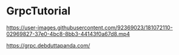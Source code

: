 # GrpcTutorial

https://user-images.githubusercontent.com/92369023/181072110-02969827-37e0-4bc8-8bb3-44143f0a67d8.mp4

https://grpc.debduttapanda.com/
